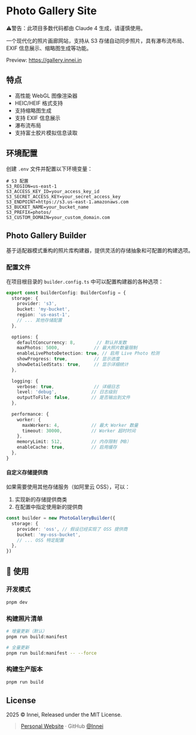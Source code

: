 # Photo Gallery Site

⚠️警告：此项目多数代码都由 Claude 4 生成，请谨慎使用。

一个现代化的照片画廊网站，支持从 S3 存储自动同步照片，具有瀑布流布局、EXIF 信息展示、缩略图生成等功能。

Preview: https://gallery.innei.in

## 特点

- 高性能 WebGL 图像渲染器
- HEIC/HEIF 格式支持
- 支持缩略图生成
- 支持 EXIF 信息展示
- 瀑布流布局
- 支持富士胶片模拟信息读取

## 环境配置

创建 `.env` 文件并配置以下环境变量：

```env
# S3 配置
S3_REGION=us-east-1
S3_ACCESS_KEY_ID=your_access_key_id
S3_SECRET_ACCESS_KEY=your_secret_access_key
S3_ENDPOINT=https://s3.us-east-1.amazonaws.com
S3_BUCKET_NAME=your_bucket_name
S3_PREFIX=photos/
S3_CUSTOM_DOMAIN=your_custom_domain.com
```

## Photo Gallery Builder

基于适配器模式重构的照片库构建器，提供灵活的存储抽象和可配置的构建选项。

### 配置文件

在项目根目录的 `builder.config.ts` 中可以配置构建器的各种选项：

```typescript
export const builderConfig: BuilderConfig = {
  storage: {
    provider: 's3',
    bucket: 'my-bucket',
    region: 'us-east-1',
    // ... 其他存储配置
  },
  
  options: {
    defaultConcurrency: 8,        // 默认并发数
    maxPhotos: 5000,             // 最大照片数量限制
    enableLivePhotoDetection: true, // 启用 Live Photo 检测
    showProgress: true,          // 显示进度
    showDetailedStats: true,     // 显示详细统计
  },
  
  logging: {
    verbose: true,               // 详细日志
    level: 'debug',             // 日志级别
    outputToFile: false,        // 是否输出到文件
  },
  
  performance: {
    worker: {
      maxWorkers: 4,            // 最大 Worker 数量
      timeout: 30000,           // Worker 超时时间
    },
    memoryLimit: 512,           // 内存限制（MB）
    enableCache: true,          // 启用缓存
  },
}
```

#### 自定义存储提供商

如果需要使用其他存储服务（如阿里云 OSS），可以：

1. 实现新的存储提供商类
2. 在配置中指定使用新的提供商

```typescript
const builder = new PhotoGalleryBuilder({
  storage: {
    provider: 'oss', // 假设已经实现了 OSS 提供商
    bucket: 'my-oss-bucket',
    // ... OSS 特定配置
  },
})
```

## 🚀 使用

### 开发模式

```bash
pnpm dev
```

### 构建照片清单

```bash
# 增量更新（默认）
pnpm run build:manifest

# 全量更新
pnpm run build:manifest -- --force
```

### 构建生产版本

```bash
pnpm run build
```

## License

2025 © Innei, Released under the MIT License.

> [Personal Website](https://innei.in/) · GitHub [@Innei](https://github.com/innei/)
